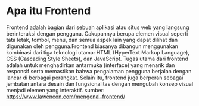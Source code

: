 # Apa itu Frontend
Frontend adalah bagian dari sebuah aplikasi atau situs web yang langsung berinteraksi dengan pengguna. Cakupannya berupa elemen visual seperti tata letak, tombol, menu, dan semua aspek lain yang dapat dilihat dan digunakan oleh pengguna.Frontend biasanya dibangun menggunakan kombinasi dari tiga teknologi utama: HTML (HyperText Markup Language), CSS (Cascading Style Sheets), dan JavaScript. Tugas utama dari frontend adalah untuk menghadirkan antarmuka (interface) yang menarik dan responsif serta memastikan bahwa pengalaman pengguna berjalan dengan lancar di berbagai perangkat. Selain itu, frontend juga berperan sebagai jembatan antara desain dan fungsionalitas dengan mengubah konsep visual menjadi elemen yang interaktif.
sumber: https://www.lawencon.com/mengenal-frontend/

